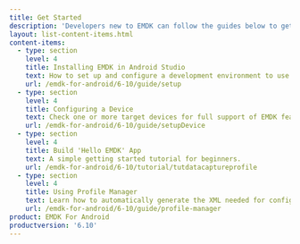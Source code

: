 ```yaml
---
title: Get Started
description: 'Developers new to EMDK can follow the guides below to get their development environment set up and begin to understand the foundations of EMDK for Android.'
layout: list-content-items.html
content-items:
  - type: section
    level: 4
    title: Installing EMDK in Android Studio
    text: How to set up and configure a development environment to use EMDK tools.
    url: /emdk-for-android/6-10/guide/setup
  - type: section
    level: 4
    title: Configuring a Device
    text: Check one or more target devices for full support of EMDK features.
    url: /emdk-for-android/6-10/guide/setupDevice
  - type: section
    level: 4
    title: Build 'Hello EMDK' App
    text: A simple getting started tutorial for beginners.
    url: /emdk-for-android/6-10/tutorial/tutdatacaptureprofile
  - type: section
    level: 4
    title: Using Profile Manager
    text: Learn how to automatically generate the XML needed for configuring Zebra devices.
    url: /emdk-for-android/6-10/guide/profile-manager
product: EMDK For Android
productversion: '6.10'
---
```

           
















